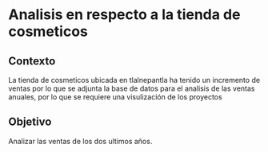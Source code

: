 # Analisis en respecto a la tienda de cosmeticos

## Contexto
La tienda de cosmeticos ubicada en tlalnepantla ha tenido un incremento de ventas por lo que se adjunta la base de datos para el analisis de las ventas anuales, por lo que se requiere una visulización de los proyectos

## Objetivo
Analizar las ventas de los dos ultimos años.

